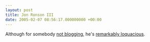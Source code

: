 ```yaml
---
layout: post
title: Jon Ronson III
date: 2005-02-07 08:56:17.000000000 +00:00
---
```

Although for somebody <a href="https://dominicsayers.blogspot.com/2005/02/jon-ronson-ii.html">not blogging</a>, he's <a href="https://fromronson.blogspot.com/">remarkably loquacious</a>.
